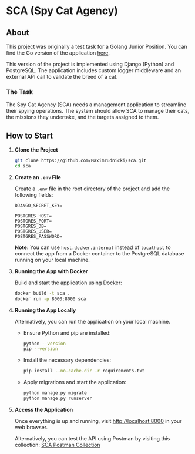 # SCA (Spy Cat Agency)

## About

This project was originally a test task for a Golang Junior Position. You can find the Go version of the application [here](https://github.com/Maximrudnicki/Spy-Cat-Agency).

This version of the project is implemented using Django (Python) and PostgreSQL. The application includes custom logger middleware and an external API call to validate the breed of a cat.

### The Task

The Spy Cat Agency (SCA) needs a management application to streamline their spying operations. The system should allow SCA to manage their cats, the missions they undertake, and the targets assigned to them.

## How to Start

1. **Clone the Project**
    ```bash
    git clone https://github.com/Maximrudnicki/sca.git
    cd sca
    ```

2. **Create an `.env` File**
   
   Create a `.env` file in the root directory of the project and add the following fields:
    ```plaintext
    DJANGO_SECRET_KEY=

    POSTGRES_HOST=
    POSTGRES_PORT=
    POSTGRES_DB=
    POSTGRES_USER=
    POSTGRES_PASSWORD=
    ```

   **Note:** You can use `host.docker.internal` instead of `localhost` to connect the app from a Docker container to the PostgreSQL database running on your local machine.

3. **Running the App with Docker**

   Build and start the application using Docker:
    ```bash
    docker build -t sca .
    docker run -p 8000:8000 sca
    ```

4. **Running the App Locally**

   Alternatively, you can run the application on your local machine.

   - Ensure Python and pip are installed:
     ```bash
     python --version
     pip --version
     ```

   - Install the necessary dependencies:
     ```bash
     pip install --no-cache-dir -r requirements.txt
     ```

   - Apply migrations and start the application:
     ```bash
     python manage.py migrate
     python manage.py runserver
     ```

5. **Access the Application**

   Once everything is up and running, visit [http://localhost:8000](http://localhost:8000) in your web browser.

   Alternatively, you can test the API using Postman by visiting this collection: [SCA Postman Collection](https://www.postman.com/navigation-engineer-62741940/workspace/rudnytskyi-test/collection/25383927-2ea6fdcf-a203-4ca9-b2c9-f09eb1bbb83b?action=share&creator=25383927)

